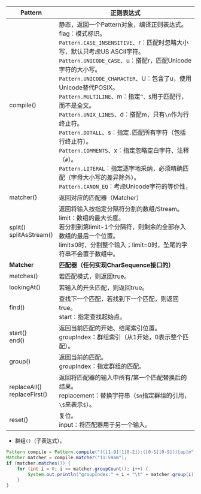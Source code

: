 | Pattern                          | 正则表达式                                                   |
| -------------------------------- | ------------------------------------------------------------ |
| compile()                        | 静态，返回一个Pattern对象，编译正则表达式。<br />flag：模式标识。<br />`Pattern.CASE_INSENSITIVE`、r：匹配时忽略大小写，默认只考虑US ASCII字符。<br />`Pattern.UNICODE_CASE`、u：搭配r，匹配Unicode字符的大小写。<br />`Pattern.UNICODE_CHARACTER`、U：包含了u，使用Unicode替代POSIX。<br />`Pattern.MULTILINE`、m：指定`^、$`用于匹配行，而不是全文。<br />`Pattern.UNIX_LINES`、d：搭配m，只有`\n`作为行终止符。<br />`Pattern.DOTALL`、s：指定`.`匹配所有字符（包括行终止符）。<br />`Pattern.COMMENTS`、x：指定忽略空白字符、注释（`#`）。<br />`Pattern.LITERAL`：指定逐字地采纳，必须精确匹配（字母大小写的差异除外）。<br />`Pattern.CANON_EQ`：考虑Unicode字符的等价性， |
| matcher()                        | 返回对应的匹配器（Matcher）                                  |
| split()<br />splitAsStream()     | 返回将输入按指定分隔符分割的数组/Stream。<br />limit：数组的最大长度。<br />若分割到第limit-1个分隔符，则剩余的全部存入数组的最后一个位置。<br />limit&le;0时，分割整个输入；limit=0时，坠尾的字符串不会置于数组中。 |
| **Matcher**                      | **匹配器（任何实现CharSequence接口的）**                     |
| matches()                        | 若匹配模式，则返回true。                                     |
| lookingAt()                      | 若输入的开头匹配，则返回true。                               |
| find()                           | 查找下一个匹配，若找到下一个匹配，则返回true。<br />start：指定查找起始点。 |
| start()<br />end()               | 返回当前匹配的开始、结尾索引位置。<br />groupIndex：群组索引（从1开始，0表示整个匹配）。 |
| group()                          | 返回当前的匹配。<br />groupIndex：指定群组的匹配。           |
| replaceAll()<br />replaceFirst() | 返回将匹配器的输入中所有/第一个匹配替换后的结果。<br />replacement：替换字符串（`$n`指定群组的引用，`\$`来表示`$`）。 |
| reset()                          | 复位。<br />input：将匹配器用于另一个输入。                  |

- 群组`()`（子表达式）。

```java
Pattern compile = Pattern.compile("(([1-9]|1[0-2]):([0-5][0-9]))[ap]m", Pattern.CASE_INSENSITIVE);
Matcher matcher = compile.matcher("11:59am");
if (matcher.matches()) {
    for (int i = 0; i <= matcher.groupCount(); i++) {
        System.out.println("groupIndex:" + i + "\t" + matcher.group(i));
    }
}
```

